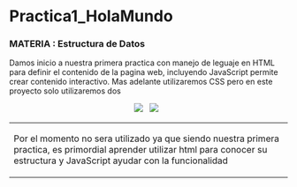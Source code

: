 # Practica1_HolaMundo
<h3>MATERIA : Estructura de Datos</h3>

Damos inicio a nuestra primera practica con manejo de leguaje en HTML para definir el contenido de la pagina web, incluyendo   JavaScript permite crear contenido interactivo.  Mas adelante utilizaremos CSS
pero en este proyecto solo utilizaremos dos 

<table align="center">
<tr><td align="top" width="33%">

  
Por el momento no sera utilizado ya que siendo nuestra primera practica, es primordial aprender utilizar html para conocer su estructura y JavaScript ayudar con la funcionalidad  
</td>  


<div align="center">
  
<img src="https://img.shields.io/badge/html5-%23E34F26.svg?style=for-the-badge&logo=html5&logoColor=white">&nbsp;&nbsp;
<img src="https://img.shields.io/badge/javascript-%23323330.svg?style=for-the-badge&logo=javascript&logoColor=%23F7DF1E">&nbsp;&nbsp;

</div>





